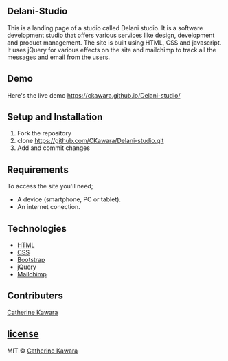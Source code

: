 ## Delani-Studio
This is a landing page of a studio called Delani studio. It is a software development studio that offers various services like design, development and product management. The site is built using HTML, CSS and javascript. It uses jQuery for various effects on the site and mailchimp to track all the messages and email from the users.

## Demo
Here's the live demo https://ckawara.github.io/Delani-studio/

## Setup and Installation
1. Fork the repository
2. clone https://github.com/CKawara/Delani-studio.git
3. Add and commit changes

## Requirements
To access the site you'll need;
- A device (smartphone, PC or tablet).
- An internet conection.


## Technologies
- [HTML](https://www.w3schools.com/html/)
- [CSS](https://www.w3schools.com/css/) 
- [Bootstrap](https://getbootstrap.com/) 
- [jQuery](https://jquery.com/)
- [Mailchimp](https://mailchimp.com/)

## Contributers
[Catherine Kawara](https://github.com/CKawara/)


## [license](https://github.com/CKawara/)
MIT © [Catherine Kawara](https://github.com/CKawara/Delani-studio/blob/master/LICENSE)

